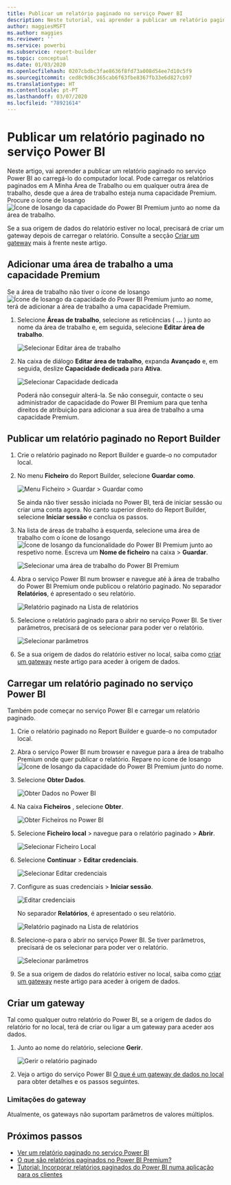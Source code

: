 ```yaml
---
title: Publicar um relatório paginado no serviço Power BI
description: Neste tutorial, vai aprender a publicar um relatório paginado no serviço Power BI ao carregá-lo do computador local.
author: maggiesMSFT
ms.author: maggies
ms.reviewer: ''
ms.service: powerbi
ms.subservice: report-builder
ms.topic: conceptual
ms.date: 01/03/2020
ms.openlocfilehash: 0207cbdbc3fae8636f8fd73a008d54ee7d10c5f9
ms.sourcegitcommit: ced8c9d6c365cab6f63fbe8367fb33e6d827cb97
ms.translationtype: HT
ms.contentlocale: pt-PT
ms.lasthandoff: 03/07/2020
ms.locfileid: "78921614"
---
```

# <a name="publish-a-paginated-report-to-the-power-bi-service"></a>Publicar um relatório paginado no serviço Power BI

Neste artigo, vai aprender a publicar um relatório paginado no serviço Power BI ao carregá-lo do computador local. Pode carregar os relatórios paginados em A Minha Área de Trabalho ou em qualquer outra área de trabalho, desde que a área de trabalho esteja numa capacidade Premium. Procure o ícone de losango ![Ícone de losango da capacidade do Power BI Premium](media/paginated-reports-save-to-power-bi-service/premium-diamond.png) junto ao nome da área de trabalho. 

Se a sua origem de dados do relatório estiver no local, precisará de criar um gateway depois de carregar o relatório. Consulte a secção [Criar um gateway](#create-a-gateway) mais à frente neste artigo.

## <a name="add-a-workspace-to-a-premium-capacity"></a>Adicionar uma área de trabalho a uma capacidade Premium

Se a área de trabalho não tiver o ícone de losango ![Ícone de losango da capacidade do Power BI Premium](media/paginated-reports-save-to-power-bi-service/premium-diamond.png) junto ao nome, terá de adicionar a área de trabalho a uma capacidade Premium. 

1. Selecione **Áreas de trabalho**, selecione as reticências ( **…** ) junto ao nome da área de trabalho e, em seguida, selecione **Editar área de trabalho**.

    ![Selecionar Editar área de trabalho](media/paginated-reports-save-to-power-bi-service/power-bi-paginated-edit-workspace.png)

1. Na caixa de diálogo **Editar área de trabalho**, expanda **Avançado** e, em seguida, deslize **Capacidade dedicada** para **Ativa**.

    ![Selecionar Capacidade dedicada](media/paginated-reports-save-to-power-bi-service/power-bi-paginated-edit-workspace-dialog.png)

   Poderá não conseguir alterá-la. Se não conseguir, contacte o seu administrador de capacidade do Power BI Premium para que tenha direitos de atribuição para adicionar a sua área de trabalho a uma capacidade Premium.

## <a name="from-report-builder-publish-a-paginated-report"></a>Publicar um relatório paginado no Report Builder

1. Crie o relatório paginado no Report Builder e guarde-o no computador local.

1. No menu **Ficheiro** do Report Builder, selecione **Guardar como**.

    ![Menu Ficheiro > Guardar > Guardar como](media/paginated-reports-save-to-power-bi-service/power-bi-paginated-save-as.png)

    Se ainda não tiver sessão iniciada no Power BI, terá de iniciar sessão ou criar uma conta agora. No canto superior direito do Report Builder, selecione **Iniciar sessão** e conclua os passos.

2. Na lista de áreas de trabalho à esquerda, selecione uma área de trabalho com o ícone de losango ![Ícone de losango da funcionalidade do Power BI Premium](media/paginated-reports-save-to-power-bi-service/premium-diamond.png) junto ao respetivo nome. Escreva um **Nome de ficheiro** na caixa > **Guardar**. 

    ![Selecionar uma área de trabalho do Power BI Premium](media/paginated-reports-save-to-power-bi-service/power-bi-paginated-select-workspace.png)

4. Abra o serviço Power BI num browser e navegue até à área de trabalho do Power BI Premium onde publicou o relatório paginado. No separador **Relatórios**, é apresentado o seu relatório.

    ![Relatório paginado na Lista de relatórios](media/paginated-reports-save-to-power-bi-service/power-bi-paginated-wwi-report.png)

5. Selecione o relatório paginado para o abrir no serviço Power BI. Se tiver parâmetros, precisará de os selecionar para poder ver o relatório.

    ![Selecionar parâmetros](media/paginated-reports-save-to-power-bi-service/power-bi-paginated-select-parameters.png)

6. Se a sua origem de dados do relatório estiver no local, saiba como [criar um gateway](#create-a-gateway) neste artigo para aceder à origem de dados.

## <a name="from-the-power-bi-service-upload-a-paginated-report"></a>Carregar um relatório paginado no serviço Power BI

Também pode começar no serviço Power BI e carregar um relatório paginado.

1. Crie o relatório paginado no Report Builder e guarde-o no computador local.

1. Abra o serviço Power BI num browser e navegue para a área de trabalho Premium onde quer publicar o relatório. Repare no ícone de losango ![Ícone de losango da capacidade do Power BI Premium](media/paginated-reports-save-to-power-bi-service/premium-diamond.png) junto do nome. 

1. Selecione **Obter Dados**.

    ![Obter Dados no Power BI](media/paginated-reports-save-to-power-bi-service/power-bi-paginated-get-data.png)

1. Na caixa **Ficheiros** , selecione **Obter**.

    ![Obter Ficheiros no Power BI](media/paginated-reports-save-to-power-bi-service/power-bi-paginated-files-get.png)

1. Selecione **Ficheiro local** > navegue para o relatório paginado > **Abrir**.

    ![Selecionar Ficheiro Local](media/paginated-reports-save-to-power-bi-service/power-bi-paginated-local-file.png)

1. Selecione **Continuar** > **Editar credenciais**.

    ![Selecionar Editar credenciais](media/paginated-reports-save-to-power-bi-service/power-bi-paginated-select-edit-credentials.png)

1. Configure as suas credenciais > **Iniciar sessão**.

    ![Editar credenciais](media/paginated-reports-save-to-power-bi-service/power-bi-paginated-credentials.png)

   No separador **Relatórios**, é apresentado o seu relatório.

    ![Relatório paginado na Lista de relatórios](media/paginated-reports-save-to-power-bi-service/power-bi-paginated-wwi-report.png)

1. Selecione-o para o abrir no serviço Power BI. Se tiver parâmetros, precisará de os selecionar para poder ver o relatório.
 
    ![Selecionar parâmetros](media/paginated-reports-save-to-power-bi-service/power-bi-paginated-select-parameters.png)

6. Se a sua origem de dados do relatório estiver no local, saiba como [criar um gateway](#create-a-gateway) neste artigo para aceder à origem de dados.

## <a name="create-a-gateway"></a>Criar um gateway

Tal como qualquer outro relatório do Power BI, se a origem de dados do relatório for no local, terá de criar ou ligar a um gateway para aceder aos dados.

1. Junto ao nome do relatório, selecione **Gerir**.

   ![Gerir o relatório paginado](media/paginated-reports-save-to-power-bi-service/power-bi-paginated-manage.png)

1. Veja o artigo do serviço Power BI [O que é um gateway de dados no local](../service-gateway-onprem.md) para obter detalhes e os passos seguintes.

### <a name="gateway-limitations"></a>Limitações do gateway

Atualmente, os gateways não suportam parâmetros de valores múltiplos.


## <a name="next-steps"></a>Próximos passos

- [Ver um relatório paginado no serviço Power BI](../consumer/paginated-reports-view-power-bi-service.md)
- [O que são relatórios paginados no Power BI Premium?](paginated-reports-report-builder-power-bi.md)
- [Tutorial: Incorporar relatórios paginados do Power BI numa aplicação para os clientes](../developer/embed-paginated-reports-customers.md)

